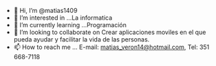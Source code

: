 - 👋 Hi, I’m @matias1409
- 👀 I’m interested in ...La informatica
- 🌱 I’m currently learning ...Programación
- 💞️ I’m looking to collaborate on Crear aplicaciones moviles en el que pueda ayudar y facilitar la vida de las personas.
- 📫 How to reach me ... E-mail: matias_veron14@hotmail.com, Tel: 351 668-7118
<!---
matias1409/matias1409 is a ✨ special ✨ repository because its `README.md` (this file) appears on your GitHub profile.
You can click the Preview link to take a look at your changes.
--->
